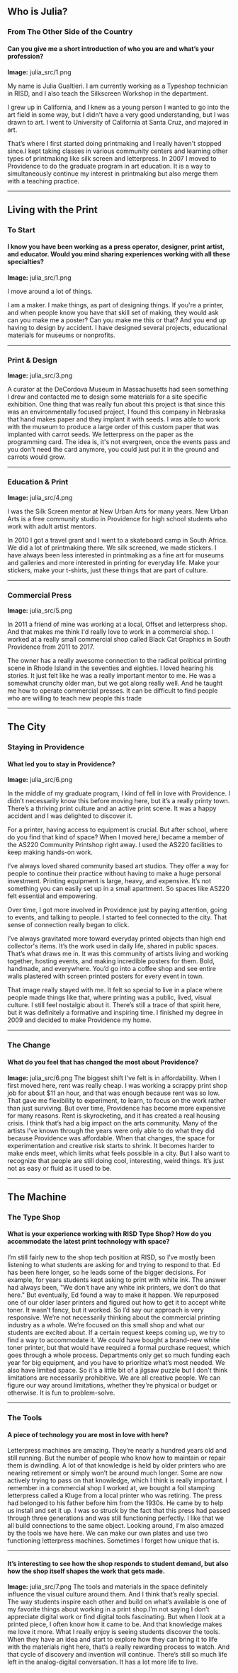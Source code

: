 ## Who is Julia?
### From The Other Side of the Country
#### Can you give me a short introduction of who you are and what’s your profession?
**Image:** julia_src/1.png


My name is Julia Gualtieri.  I am currently working as a Typeshop technician in RISD, and I also teach the Silkscreen Workshop  in the department.

I grew up in California, and I knew as a young person I wanted to go into the art field in some way, but I didn't have a very good understanding, but I was drawn to art. I went to  University of California at Santa Cruz, and majored in art.

That’s where I first started doing printmaking and I really haven't stopped since.I kept taking classes in various community centers and learning other types of printmaking like silk screen and letterpress. In 2007 I moved to Providence to do the graduate program in art education. It is a way to simultaneously continue my interest in printmaking but also merge them with a teaching practice.

---

## Living with the Print
### To Start
#### I know you have been working as a press operator, designer, print artist, and educator. Would you mind sharing experiences working with all these specialties?
**Image:** julia_src/1.png

I move around a lot of things.

I am a maker. I make things, as part of designing things. If you're a printer, and when people know you have that skill set of making, they would ask can you make me a poster? Can you make me this or that? And you end up having to design by accident. I have designed several projects, educational materials for museums or nonprofits. 

---

### Print & Design
**Image:** julia_src/3.png

A curator at the DeCordova Museum in Massachusetts had seen something I drew and contacted me to design some materials for a site specific exhibition. One thing that was really fun about this project is that since this was an environmentally focused project, I found this company in Nebraska that hand makes paper and they implant it with seeds. I was able to work with the museum to produce a large order of this custom paper that was implanted with carrot seeds. We letterpress on the paper as the programming card. The idea is, it's not evergreen, once the events pass and you don't need the card anymore, you could just put it in the ground and carrots would grow.

---

### Education & Print
**Image:** julia_src/4.png

I was the Silk Screen mentor at New Urban Arts for many years. New Urban Arts is a free community studio in Providence for high school students who work with adult artist mentors. 

 In 2010 I got a travel grant and I went to a skateboard camp in South Africa. We did a lot of printmaking there. We silk screened, we made stickers.  I have always been less interested in printmaking as a  fine art for museums and galleries and more interested in  printing for everyday life. Make your stickers, make your t-shirts, just these things that are part of culture.

---

### Commercial Press
**Image:** julia_src/5.png

In 2011 a friend of mine was working at a local, Offset and letterpress shop. And that makes me think I'd really love to work in a commercial shop. I worked at a really small commercial shop called Black Cat Graphics in South Providence from 2011 to 2017.

The owner has a really awesome connection to the radical political printing scene in Rhode Island in the seventies and eighties. I loved hearing his stories. It just felt like he was a really important mentor to me. He was a somewhat crunchy older man, but we got along really well. And he taught me how to operate commercial presses. It can be difficult to find people who are willing to teach new people this trade

---


## The City
### Staying in Providence
#### What led you to stay in Providence?
**Image:** julia_src/6.png

In the middle of my graduate program, I kind of fell in love with Providence. I didn’t necessarily know this before moving here, but it’s a really printy town. There’s a thriving print culture and an active print scene. It was a happy accident and I was delighted to discover it.

For a printer, having access to equipment is crucial. But after school, where do you find that kind of space? When I moved here,I became a member of the AS220 Community Printshop right away. I used the AS220 facilities to keep making hands-on work.

I’ve always loved shared community based art studios. They offer a way for people to continue their practice without having to make a huge personal investment. Printing equipment is large, heavy, and expensive. It’s not something you can easily set up in a small apartment. So spaces like AS220 felt essential and empowering.

Over time, I got more involved in Providence just by paying attention, going to events, and talking to people. I started to feel connected to the city. That sense of connection really began to click.

I’ve always gravitated more toward everyday printed objects than high end collector's items. It’s the work used in daily life, shared in public spaces. That’s what draws me in. It was this community of artists living and working together, hosting events, and making incredible posters for them. Bold, handmade, and everywhere. You’d go into a coffee shop and see entire walls plastered with screen printed posters for every event in town.

That image really stayed with me. It felt so special to live in a place where people made things like that, where printing was a public, lived, visual culture. I still feel nostalgic about it. There’s still a trace of that spirit here, but it was definitely a formative and inspiring time.
I finished my degree in 2009 and decided to make Providence my home.

---
### The Change
#### What do you feel that has changed the most about Providence?
**Image:** julia_src/6.png
The biggest shift I’ve felt is in affordability. When I first moved here, rent was really cheap. I was working a scrappy print shop job for about $11 an hour, and that was enough because rent was so low. That gave me flexibility to experiment, to learn, to focus on the work rather than just surviving.
But over time, Providence has become more expensive for many reasons. Rent is skyrocketing, and it has created a real housing crisis. I think that’s had a big impact on the arts community.
Many of the artists I’ve known through the years were only able to do what they did because Providence was affordable. When that changes, the space for experimentation and creative risk starts to shrink. It becomes harder to make ends meet, which limits what feels possible in a city.
But I also want to recognize that people are still doing cool, interesting, weird things. It’s just not as easy or fluid as it used to be.

---

## The Machine
### The Type Shop
#### What is your experience working with RISD Type Shop? How do you accommodate the latest print technology with space?

I’m still fairly new to the shop tech position at RISD, so I’ve mostly been listening to what students are asking for and trying to respond to that. Ed has been here longer, so he leads some of the bigger decisions.
For example, for years students kept asking to print with white ink. The answer had always been, "We don’t have any white ink printers, we don’t do that here." But eventually, Ed found a way to make it happen. We repurposed one of our older laser printers and figured out how to get it to accept white toner. It wasn’t fancy, but it worked.
So I’d say our approach is very responsive. We’re not necessarily thinking about the commercial printing industry as a whole. We’re focused on this small shop and what our students are excited about. If a certain request keeps coming up, we try to find a way to accommodate it.
We could have bought a brand-new white toner printer, but that would have required a formal purchase request, which goes through a whole process. Departments only get so much funding each year for big equipment, and you have to prioritize what’s most needed. We also have limited space. So it's a little bit of a jigsaw puzzle but I don't think limitations are necessarily prohibitive.
We are all creative people. We can figure our way around limitations, whether they're physical or budget or otherwise. It is fun to problem-solve.

---
### The Tools
#### A piece of technology you are most in love with here?
Letterpress machines are amazing. They’re nearly a hundred years old and still running. But the number of people who know how to maintain or repair them is dwindling. A lot of that knowledge is held by older printers who are nearing retirement or simply won’t be around much longer. Some are now actively trying to pass on that knowledge, which I think is really important.
I remember in a commercial shop I worked at, we bought a foil stamping letterpress called a Kluge from a local printer who was retiring. The press had belonged to his father before him from the 1930s. He came by to help us install and set it up. I was so struck by the fact that this press had passed through three generations and was still functioning perfectly. I like that we all build connections to the same object. 
Looking around, I'm also amazed by the tools we have here. We can make our own plates and use two functioning letterpress machines. Sometimes I forget how unique that is.

---

#### It’s interesting to see how the shop responds to student demand, but also how the shop itself shapes the work that gets made. 
**Image:** julia_src/7.png
The tools and materials in the space definitely influence the visual culture around them. And I think that’s really special. The way students inspire each other and build on what’s available is one of my favorite things about working in a print shop.I’m not saying I don’t appreciate digital work or find digital tools fascinating. But when I look at a printed piece, I often know how it came to be. And that knowledge makes me love it more.
What I really enjoy is seeing students discover the tools. When they have an idea and start to explore how they can bring it to life with the materials right here, that’s a really rewarding process to watch. And that cycle of discovery and invention will continue. There’s still so much life left in the analog-digital conversation. It has a lot more life to live. 
